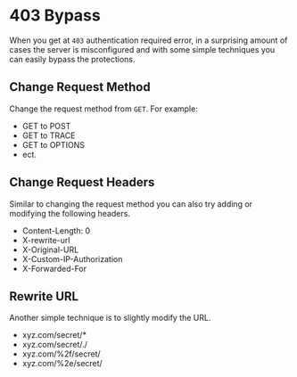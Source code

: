 # 403 Bypass
When you get at `403` authentication required error, in a surprising amount of cases the server is misconfigured and with some simple techniques you can easily bypass the protections.

## Change Request Method
Change the request method from `GET`. For example:

- GET to POST
- GET to TRACE 
- GET to OPTIONS
- ect.

## Change Request Headers
Similar to changing the request method you can also try adding or modifying the following headers.

- Content-Length: 0
- X-rewrite-url
- X-Original-URL
- X-Custom-IP-Authorization
- X-Forwarded-For

## Rewrite URL
Another simple technique is to slightly modify the URL.

- xyz.com/secret/*
- xyz.com/secret/./
- xyz.com/%2f/secret/
- xyz.com/%2e/secret/
